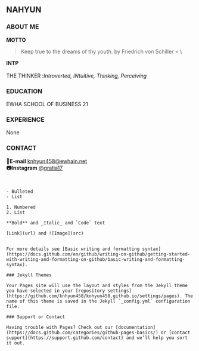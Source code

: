 ## NAHYUN

### ABOUT ME

**MOTTO** 
> Keep true to the dreams of thy youth. by Friedrich von Schiller <
\

**INTP** \
\
THE THINKER :_Introverted, iNtuitive, Thinking, Perceiving_


### EDUCATION

EWHA SCHOOL OF BUSINESS 21


### EXPERIENCE

None



### CONTACT

**📧E-mail** knhyun458@ewhain.net \
**📷Instagram** [@gratia17](https://www.instagram.com/gratia17_/?hl=ko)





```


- Bulleted
- List

1. Numbered
2. List

**Bold** and _Italic_ and `Code` text

[Link](url) and ![Image](src)


For more details see [Basic writing and formatting syntax](https://docs.github.com/en/github/writing-on-github/getting-started-with-writing-and-formatting-on-github/basic-writing-and-formatting-syntax).

### Jekyll Themes

Your Pages site will use the layout and styles from the Jekyll theme you have selected in your [repository settings](https://github.com/knhyun458/knhyun458.github.io/settings/pages). The name of this theme is saved in the Jekyll `_config.yml` configuration file.

### Support or Contact

Having trouble with Pages? Check out our [documentation](https://docs.github.com/categories/github-pages-basics/) or [contact support](https://support.github.com/contact) and we’ll help you sort it out.

```
